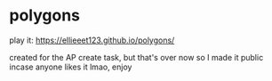 # polygons
play it: https://ellieeet123.github.io/polygons/

created for the AP create task, but that's over now so I made it public incase anyone likes it lmao, enjoy
